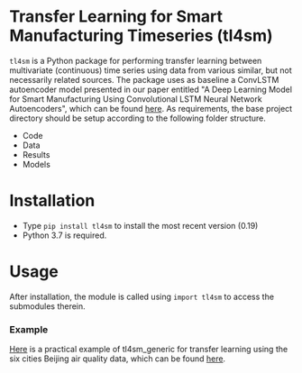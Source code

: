 # Transfer Learning for Smart Manufacturing Timeseries (tl4sm)


`tl4sm` is a Python package for performing transfer learning between multivariate (continuous) time series using data from various similar, but not necessarily related sources. The package uses as baseline a ConvLSTM autoencoder model presented in our paper entitled "A Deep Learning Model for Smart Manufacturing Using Convolutional LSTM Neural Network Autoencoders", which can be found [here](https://ieeexplore.ieee.org/iel7/9424/9106618/08967003.pdf). As requirements, the base project directory should be setup according to the following folder structure. 

  - Code
  - Data
  - Results
  - Models

# Installation

  - Type `pip install tl4sm` to install the most recent version (0.19)
  - Python 3.7 is required.
  
# Usage
After installation, the module is called using `import tl4sm` to access the submodules therein. 

### Example 

[Here](https://github.com/nakessien/tl4sm/blob/master/Sample/Code/tl4sm_tutorial.ipynb) is a practical example of tl4sm_generic for transfer learning using the six cities Beijing air quality data, which can be found [here](https://archive.ics.uci.edu/ml/datasets/Beijing+Multi-Site+Air-Quality+Data).



